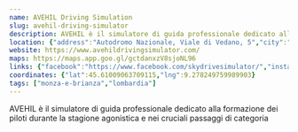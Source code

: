 ```yaml
---
name: AVEHIL Driving Simulation
slug: avehil-driving-simulator
description: AVEHIL è il simulatore di guida professionale dedicato alla formazione dei piloti durante la stagione agonistica e nei cruciali passaggi di categoria
location: {"address":"Autodromo Nazionale, Viale di Vedano, 5","city":"Monza MB","cap":"20900"}
website: https://www.avehildrivingsimulator.com/
maps: https://maps.app.goo.gl/gctdanxzV8sjoNL96
links: {"facebook":"https://www.facebook.com/skydrivesimulator/","instagram":"https://www.instagram.com/avehil_simulator/","youtube":"https://www.youtube.com/channel/UC7FRsHjuREEOftEvHU1-ikQ"}
coordinates: {"lat":45.61009063709115,"lng":9.278249759989903}
tags: ["monza-e-brianza","lombardia"]
---
```

AVEHIL è il simulatore di guida professionale dedicato alla formazione dei piloti durante la stagione agonistica e nei cruciali passaggi di categoria
